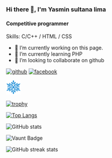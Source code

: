 ### Hi there 👋, I'm Yasmin sultana lima
#### Competitive programmer

Skills: C/C++ / HTML / CSS

- 🔭 I’m currently working on this page. 
- 🌱 I’m currently learning PHP 
- 👯 I’m looking to collaborate on github 


[<img src='https://cdn.jsdelivr.net/npm/simple-icons@3.0.1/icons/github.svg' alt='github' height='40'>](https://github.com/yasmin-sultana-lima)  [<img src='https://cdn.jsdelivr.net/npm/simple-icons@3.0.1/icons/facebook.svg' alt='facebook' height='40'>](https://www.facebook.com/https://www.facebook.com/yasmin.sultana.lima.2024?mibextid=ZbWKwL)  

<a href='https://archiveprogram.github.com/'><img src='https://raw.githubusercontent.com/acervenky/animated-github-badges/master/assets/acbadge.gif' width='40' height='40'></a> 

[![trophy](https://github-profile-trophy.vercel.app/?username=yasmin-sultana-lima)](https://github.com/ryo-ma/github-profile-trophy)

[![Top Langs](https://github-readme-stats.vercel.app/api/top-langs/?username=yasmin-sultana-lima)](https://github.com/anuraghazra/github-readme-stats)

![GitHub stats](https://github-readme-stats.vercel.app/api?username=yasmin-sultana-lima&show_icons=true)  

![Vaunt Badge](https://api.vaunt.dev/v1/github/entities/yasmin-sultana-lima/contributions?format=svg&private=false)  

![GitHub streak stats](https://streak-stats.demolab.com/?user=yasmin-sultana-lima)  




